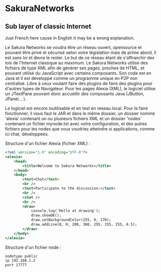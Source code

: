# SakuraNetworks
Sub layer of classic Internet
-
Just French here cause in English it may be a wrong explanation.

Le Sakura Networks se voudra être un réseau ouvert, opensource et pouvant être privé et sécurisé selon votre législation mais de prime abord, il est sans loi et devra le rester. Le but de ce réseau étant de s'affranchir des lois de l'Internet classique au maximum. Le Sakura Networks utilise des fichiers de type XML afin de générer ses pages, proches de HTML, et pouvant utilisé du JavaScript avec certains composants. Son code est en Java et il est développé comme un programme unique en P2P non centralisé. Libre à ceux voulant faire des plugins de faire des plugins pour d'autres types de Navigateur. Pour les pages Alexia (XML), le logiciel utilise un JTextPane pouvant donc accueillir des composants Java (JButton, JPanel... ).

Le logiciel est encore inutilisable et en test en réseau local. Pour le faire fonctionner, il vous faut le JAR et dans le même dossier, un dossier nommé 'alexia' contenant un ou plusieurs fichiers XML et un dossier 'nodes' contenant un fichier mynode.txt avec votre configuration, et des autres fichiers pour les nodes que vous voudriez atteindre si applications, comme ici chat, développées.

Structure d'un fichier Alexia (fichier XML) :
```xml
<?xml version="1.0" encoding="UTF-8"?>
<alexia>
    <head>
        <title>Welcome to Sakura Networks</title>
    </head>
    <body>
        <text>Chat</text>
        <br />
        <text>Participate to the discussion:</text>
        <br />
        <chat />
        <br />
        <draw>
            console.log('Hello at drawing');
            draw.showOK();
            draw.setBackgroundColor(255, 0, 170);
            draw.addLine(0, 0, 200, 300, 255, 255, 255, 6.5);
        </draw>
    </body>
</alexia>
```

Structure d'un fichier node :
```txt
nodetype public
ip 192.168.1.2
port 17777
```
